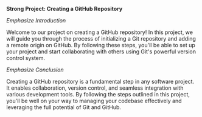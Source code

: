 **Strong** __Project: Creating a GitHub Repository__


*Emphasize*   _Introduction_


Welcome to our project on creating a GitHub repository! In this project, we will guide you through the process of initializing a Git repository and adding a remote origin on GitHub. By following these steps, you'll be able to set up your project and start collaborating with others using Git's powerful version control system.


*Emphasize*  _Conclusion_

Creating a GitHub repository is a fundamental step in any software project. It enables collaboration, version control, and seamless integration with various development tools. By following the steps outlined in this project, you'll be well on your way to managing your codebase effectively and leveraging the full potential of Git and GitHub.





